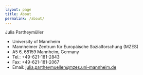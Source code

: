 ```yaml
---
layout: page
title: About
permalink: /about/
---
```


Julia Partheymüller
- University of Mannheim
- Mannheimer Zentrum für Europäische Sozialforschung (MZES)
- A5 6, 68159 Mannheim, Germany
- Tel.: +49-621-181-2843
- Fax:  +49-621-181-2067
- Email: julia.partheymueller@mzes.uni-mannheim.de

